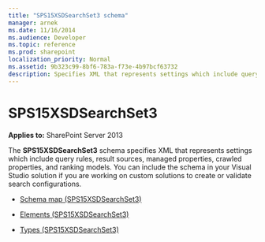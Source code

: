 ```yaml
---
title: "SPS15XSDSearchSet3 schema"
manager: arnek
ms.date: 11/16/2014
ms.audience: Developer
ms.topic: reference
ms.prod: sharepoint
localization_priority: Normal
ms.assetid: 9b323c99-8bf6-783a-f73e-4b97bcf63732
description: Specifies XML that represents settings which include query rules, result sources, managed properties, crawled properties, and ranking models.
---
```


# SPS15XSDSearchSet3

**Applies to:** SharePoint Server 2013
  
The **SPS15XSDSearchSet3** schema specifies XML that represents settings which include query rules, result sources, managed properties, crawled properties, and ranking models. You can include the schema in your Visual Studio solution if you are working on custom solutions to create or validate search configurations. 

- [Schema map (SPS15XSDSearchSet3)](schema-map-sps15xsdsearchset3.md)
    
- [Elements (SPS15XSDSearchSet3)](elements-sps15xsdsearchset3.md)
    
- [Types (SPS15XSDSearchSet3)](types-sps15xsdsearchset3.md)
    

